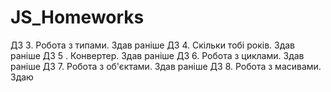 # JS_Homeworks
ДЗ 3. Робота з типами.    Здав раніше
ДЗ 4. Скільки тобі років. Здав раніше
ДЗ 5 . Конвертер.         Здав раніше
ДЗ 6. Робота з циклами.   Здав раніше
ДЗ 7. Робота з об'єктами. Здав раніше
ДЗ 8. Робота з масивами. Здаю